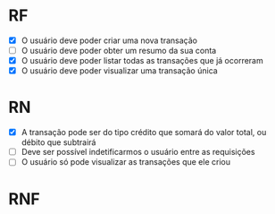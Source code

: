 # RF

- [x] O usuário deve poder criar uma nova transação
- [ ] O usuário deve poder obter um resumo da sua conta
- [x] O usuário deve poder listar todas as transações que já ocorreram
- [x] O usuário deve poder visualizar uma transação única

# RN

- [x] A transação pode ser do tipo crédito que somará do valor total, ou débito que subtrairá
- [ ] Deve ser possível indetificarmos o usuário entre as requisições
- [ ] O usuário só pode visualizar as transações que ele criou

# RNF
